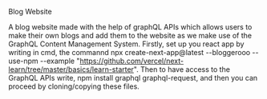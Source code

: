 Blog Website

A blog website made with the help of graphQL APIs which allows users to make their own blogs and add them to the website as we make use of the GraphQL Content Management System. Firstly, set up you react app by writing in cmd, the commannd npx create-next-app@latest --bloggerooo  --use-npm --example "https://github.com/vercel/next-learn/tree/master/basics/learn-starter". Then to have access to the GraphQL APIs write, npm install graphql graphql-request, and then you can proceed by cloning/copying these files.

